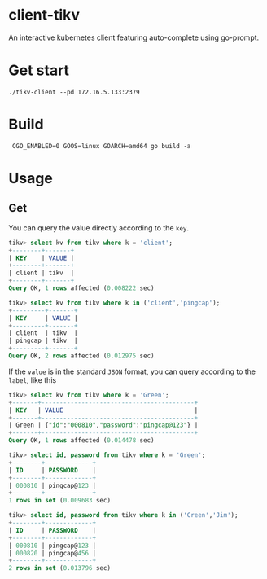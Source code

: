 # client-tikv

An interactive kubernetes client featuring auto-complete using go-prompt.

# Get start
```shell
./tikv-client --pd 172.16.5.133:2379
```

# Build
```shell
 CGO_ENABLED=0 GOOS=linux GOARCH=amd64 go build -a
```

# Usage

## Get
You can query the value directly according to the `key`.
```sql
tikv> select kv from tikv where k = 'client';
+--------+-------+
| KEY    | VALUE |
+--------+-------+
| client | tikv  |
+--------+-------+
Query OK, 1 rows affected (0.008222 sec)

tikv> select kv from tikv where k in ('client','pingcap');
+---------+-------+
| KEY     | VALUE |
+---------+-------+
| client  | tikv  |
| pingcap | tikv  |
+---------+-------+
Query OK, 2 rows affected (0.012975 sec)
```
If the `value` is in the standard `JSON` format, you can query according to the `label`, like this
```sql
tikv> select kv from tikv where k = 'Green';
+-------+------------------------------------------+
| KEY   | VALUE                                    |
+-------+------------------------------------------+
| Green | {"id":"000810","password":"pingcap@123"} |
+-------+------------------------------------------+
Query OK, 1 rows affected (0.014478 sec)

tikv> select id, password from tikv where k = 'Green';
+--------+-------------+
| ID     | PASSWORD    |
+--------+-------------+
| 000810 | pingcap@123 |
+--------+-------------+
1 rows in set (0.009683 sec)

tikv> select id, password from tikv where k in ('Green','Jim');
+--------+-------------+
| ID     | PASSWORD    |
+--------+-------------+
| 000810 | pingcap@123 |
| 000820 | pingcap@456 |
+--------+-------------+
2 rows in set (0.013796 sec)
```
